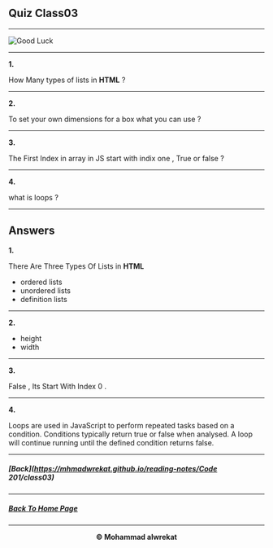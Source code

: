 ## Quiz Class03

---

![Good Luck](https://images.assetsdelivery.com/compings_v2/venimo/venimo1705/venimo170500047.jpg)

---
**1.** 

How Many types of lists in **HTML** ? 

---
**2.** 

To set your own dimensions for a box what you can use  ?

---
**3.** 

The First Index in array in JS start with indix one , True or false ?

---
**4.** 

what is loops ?

---
## Answers 
**1.** 

There Are Three Types Of Lists in **HTML**
* ordered lists
* unordered lists
* definition lists

---
**2.**
* height
* width

---
**3.**

False , Its Start With Index 0 .

---
**4.** 

Loops are used in JavaScript to perform repeated tasks based on a condition. Conditions typically return true or false when analysed. A loop will continue running until the defined condition returns false.

---
##### [Back](https://mhmadwrekat.github.io/reading-notes/Code 201/class03)

---
##### [Back To Home Page](https://mhmadwrekat.github.io/reading-notes)

---
<b>
<p align="center">
© Mohammad alwrekat
</p>